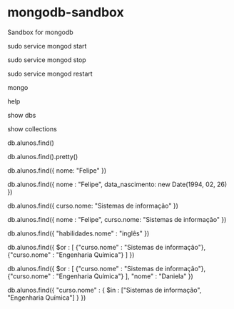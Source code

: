 # mongodb-sandbox
Sandbox for mongodb

sudo service mongod start

sudo service mongod stop

sudo service mongod restart

mongo

help

show dbs

show collections

db.alunos.find()

db.alunos.find().pretty()

db.alunos.find({
  nome: "Felipe"
})


db.alunos.find({
  nome : "Felipe",
  data_nascimento: new Date(1994, 02, 26)
})


db.alunos.find({
  curso.nome: "Sistemas de informação"
})


db.alunos.find({
  nome : "Felipe",
  curso.nome: "Sistemas de informação"
})


db.alunos.find({
  "habilidades.nome" : "inglês"
})


db.alunos.find({
  $or : [
    {"curso.nome" : "Sistemas de informação"},
    {"curso.nome" : "Engenharia Química"}
  ]
})


db.alunos.find({
  $or : [
    {"curso.nome" : "Sistemas de informação"},
    {"curso.nome" : "Engenharia Química"}
  ],
  "nome" : "Daniela"
})


db.alunos.find({
  "curso.nome" : {
    $in : ["Sistemas de informação", "Engenharia Química"]
  }
})

